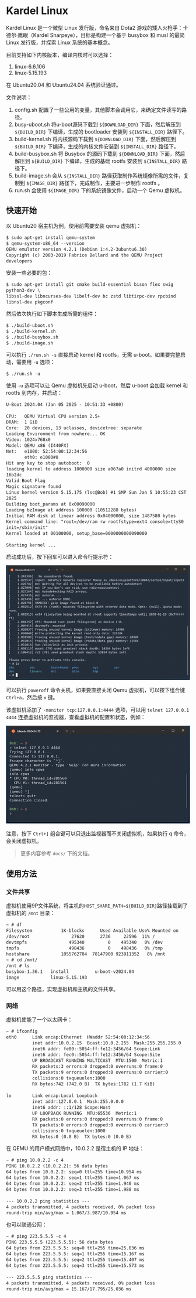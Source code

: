 # Kardel Linux

Kardel Linux 是一个微型 Linux 发行版，命名来自 Dota2 游戏的矮人火枪手：卡德尔·鹰眼（Kardel Sharpeye），目标是构建一个基于 busybox 和 musl 的最简 Linux 发行版，并探索 Linux 系统的基本概念。

目前支持如下内核版本，编译内核时可以选择：
1. linux-6.6.106
2. linux-5.15.193

在 Ubuntu20.04 和 Ubuntu24.04 系统验证通过。

文件说明：

1. config.sh 配置了一些公用的变量，其他脚本会调用它，来确定文件读写的路径。
2. busy-uboot.sh 将u-boot源码下载到 `${DOWNLOAD_DIR}` 下面，然后解压到 `${BUILD_DIR}` 下编译，生成的 bootloader 安装到 `${INSTALL_DIR}` 路径下。
3. build-kernel.sh 将内核源码下载到 `${DOWNLOAD_DIR}` 下面，然后解压到 `${BUILD_DIR}` 下编译，生成的内核文件安装到 `${INSTALL_DIR}` 路径下。
4. build-busybox.sh 将 Busybox 的源码下载到 `${DOWNLOAD_DIR}` 下面，然后解压到 `${BUILD_DIR}` 下编译，生成的基础 rootfs 安装到 `${INSTALL_DIR}` 路径下。
5. build-image.sh 会从 `${INSTALL_DIR}` 路径获取制作系统镜像所需的文件，复制到 `${IMAGE_DIR}` 路径下，完成制作，主要进一步制作 rootfs 。
6. run.sh 会使用 `${IMAGE_DIR}` 下的系统镜像文件，启动一个 Qemu 虚拟机。

## 快速开始

以 Ubuntu20 宿主机为例，使用前需要安装 qemu 虚拟机：

```
$ sudo apt-get install qemu-system
$ qemu-system-x86_64 --version
QEMU emulator version 4.2.1 (Debian 1:4.2-3ubuntu6.30)
Copyright (c) 2003-2019 Fabrice Bellard and the QEMU Project developers
```

安装一些必要的包：
```
$ sudo apt-get install git cmake build-essential bison flex swig python3-dev \
libssl-dev libncurses-dev libelf-dev bc zstd libtirpc-dev rpcbind libnsl-dev pkgconf
```

然后依次执行如下脚本生成所需的组件：

```
$ ./build-uboot.sh
$ ./build-kernel.sh
$ ./build-busybox.sh
$ ./build-image.sh
```

可以执行 `./run.sh -s` 直接启动 kernel 和 rootfs，无需 u-boot。如果要完整启动，需要用 `-u` 选项：

```
$ ./run.sh -u
```

使用 `-u` 选项可以让 Qemu 虚拟机先启动 u-boot，然后 u-boot 会加载 kernel 和 rootfs 到内存，并启动：

```
U-Boot 2024.04 (Jan 05 2025 - 10:51:33 +0800)

CPU:   QEMU Virtual CPU version 2.5+
DRAM:  1 GiB
Core:  20 devices, 13 uclasses, devicetree: separate
Loading Environment from nowhere... OK
Video: 1024x768x0
Model: QEMU x86 (I440FX)
Net:   e1000: 52:54:00:12:34:56
       eth0: e1000#0
Hit any key to stop autoboot:  0
loading kernel to address 1000000 size a067a0 initrd 4000000 size 16b2dc
Valid Boot Flag
Magic signature found
Linux kernel version 5.15.175 (lsc@Bob) #1 SMP Sun Jan 5 10:55:23 CST 2025
Building boot_params at 0x00090000
Loading bzImage at address 100000 (10512288 bytes)
Initial RAM disk at linear address 0x04000000, size 1487580 bytes
Kernel command line: "root=/dev/ram rw rootfstype=ext4 console=ttyS0 init=/sbin/init"
Kernel loaded at 00100000, setup_base=0000000000090000

Starting kernel ...
```

启动成功后，按下回车可以进入命令行提示符：

![boot success](./_pics/bootsuccess_20250105110705.png)

可以执行 `poweroff` 命令关机，如果要直接关闭 Qemu 虚拟机，可以按下组合键`Ctrl+a`，然后按 `x` 键。

该虚拟机添加了 `-monitor tcp:127.0.0.1:4444` 选项，可以用 `telnet 127.0.0.1 4444` 连接虚拟机的监视器，查看虚拟机的配置和状态，例如：

![qemu monitor](./_pics/qemu-monitor_20241231200440.png)

注意，按下 `Ctrl+]` 组合键可以只退出监视器而不关闭虚拟机，如果执行 q 命令，会关闭虚拟机。

> 更多内容参考 `docs/` 下的文档。

## 使用方法

### 文件共享

虚拟机使用9P文件系统，将主机的`HOST_SHARE_PATH=${BUILD_DIR}`路径挂载到了虚拟机的 `/mnt` 目录：

```
~ # df
Filesystem           1K-blocks      Used Available Use% Mounted on
/dev/root                27620      2736     22596  11% /
devtmpfs                495340         0    495340   0% /dev
tmpfs                   498436         0    498436   0% /tmp
hostshare            1055762784  78147900 923911352   8% /mnt
~ # cd /mnt/
/mnt # ls
busybox-1.36.1   install          u-boot-v2024.04
image            linux-5.15.193
```

可以用这个路径，实现虚拟机和主机的文件共享。

### 网络

虚拟机使能了一个以太网卡：

```
~ # ifconfig
eth0      Link encap:Ethernet  HWaddr 52:54:00:12:34:56
          inet addr:10.0.2.15  Bcast:10.0.2.255  Mask:255.255.255.0
          inet6 addr: fe80::5054:ff:fe12:3456/64 Scope:Link
          inet6 addr: fec0::5054:ff:fe12:3456/64 Scope:Site
          UP BROADCAST RUNNING MULTICAST  MTU:1500  Metric:1
          RX packets:3 errors:0 dropped:0 overruns:0 frame:0
          TX packets:9 errors:0 dropped:0 overruns:0 carrier:0
          collisions:0 txqueuelen:1000
          RX bytes:742 (742.0 B)  TX bytes:1782 (1.7 KiB)

lo        Link encap:Local Loopback
          inet addr:127.0.0.1  Mask:255.0.0.0
          inet6 addr: ::1/128 Scope:Host
          UP LOOPBACK RUNNING  MTU:65536  Metric:1
          RX packets:0 errors:0 dropped:0 overruns:0 frame:0
          TX packets:0 errors:0 dropped:0 overruns:0 carrier:0
          collisions:0 txqueuelen:1000
          RX bytes:0 (0.0 B)  TX bytes:0 (0.0 B)
```

在 QEMU 的用户模式网络中，10.0.2.2 是宿主机的 IP 地址：

```
~ # ping 10.0.2.2 -c 4
PING 10.0.2.2 (10.0.2.2): 56 data bytes
64 bytes from 10.0.2.2: seq=0 ttl=255 time=10.954 ms
64 bytes from 10.0.2.2: seq=1 ttl=255 time=1.067 ms
64 bytes from 10.0.2.2: seq=2 ttl=255 time=1.940 ms
64 bytes from 10.0.2.2: seq=3 ttl=255 time=1.988 ms

--- 10.0.2.2 ping statistics ---
4 packets transmitted, 4 packets received, 0% packet loss
round-trip min/avg/max = 1.067/3.987/10.954 ms
```

也可以联通公网：

```
~ # ping 223.5.5.5 -c 4
PING 223.5.5.5 (223.5.5.5): 56 data bytes
64 bytes from 223.5.5.5: seq=0 ttl=255 time=25.036 ms
64 bytes from 223.5.5.5: seq=1 ttl=255 time=15.167 ms
64 bytes from 223.5.5.5: seq=2 ttl=255 time=15.407 ms
64 bytes from 223.5.5.5: seq=3 ttl=255 time=15.573 ms

--- 223.5.5.5 ping statistics ---
4 packets transmitted, 4 packets received, 0% packet loss
round-trip min/avg/max = 15.167/17.795/25.036 ms
```